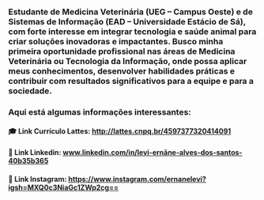 ### Estudante de Medicina Veterinária (UEG – Campus Oeste) e de Sistemas de Informação (EAD – Universidade Estácio de Sá), com forte interesse em integrar tecnologia e saúde animal para criar soluções inovadoras e impactantes. Busco minha primeira oportunidade profissional nas áreas de Medicina Veterinária ou Tecnologia da Informação, onde possa aplicar meus conhecimentos, desenvolver habilidades práticas e contribuir com resultados significativos para a equipe e para a sociedade.

### Aqui está algumas informações interessantes:
#### 🎓 Link Currículo Lattes: http://lattes.cnpq.br/4597377320414091
#### 💼 Link Linkedin: www.linkedin.com/in/levi-ernãne-alves-dos-santos-40b35b365
#### 📸 Link Instagram: https://www.instagram.com/ernanelevi?igsh=MXQ0c3NiaGc1ZWp2cg==
